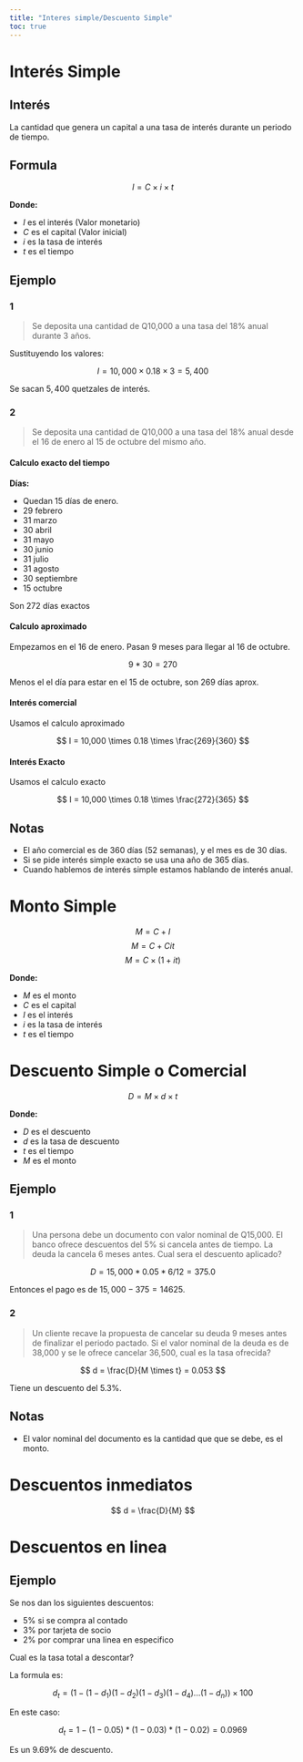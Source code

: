 ```yaml
---
title: "Interes simple/Descuento Simple"
toc: true
---
```


Interés Simple
==============

Interés
-------

La cantidad que genera un capital a una tasa de interés durante un periodo de
tiempo.

Formula
-------

$$
I = C \times i \times t
$$

**Donde:**

* $I$ es el interés (Valor monetario)
* $C$ es el capital (Valor inicial)
* $i$ es la tasa de interés
* $t$ es el tiempo

Ejemplo
-------

### 1

> Se deposita una cantidad de Q10,000 a una tasa del 18% anual durante 3 años.

Sustituyendo los valores:

$$
I = 10,000 \times 0.18 \times 3 = 5,400
$$

Se sacan $5,400$ quetzales de interés.

### 2

> Se deposita una cantidad de Q10,000 a una tasa del 18% anual desde el 16 de
> enero al 15 de octubre del mismo año.

#### Calculo exacto del tiempo

**Días:**

* Quedan 15 días de enero.
* 29 febrero
* 31 marzo
* 30 abril
* 31 mayo
* 30 junio
* 31 julio
* 31 agosto
* 30 septiembre
* 15 octubre

Son 272 días exactos

#### Calculo aproximado

Empezamos en el 16 de enero. Pasan 9 meses para llegar al 16 de octubre.

$$
9 * 30 = 270
$$

Menos el el día para estar en el 15 de octubre, son $269$ días aprox.

#### Interés comercial

Usamos el calculo aproximado

$$
I = 10,000 \times 0.18 \times \frac{269}{360}
$$

#### Interés Exacto

Usamos el calculo exacto

$$
I = 10,000 \times 0.18 \times \frac{272}{365}
$$

Notas
-----

* El año comercial es de 360 días (52 semanas), y el mes es de 30 días.
* Si se pide interés simple exacto se usa una año de 365 días.
* Cuando hablemos de interés simple estamos hablando de interés anual.

Monto Simple
============

$$
M = C + I
$$
$$
M = C + Cit
$$
$$
M = C \times (1 + it)
$$

**Donde:**

* $M$ es el monto
* $C$ es el capital
* $I$ es el interés
* $i$ es la tasa de interés
* $t$ es el tiempo

Descuento Simple o Comercial
============================

$$
D = M \times d \times t
$$

**Donde:**

* $D$ es el descuento
* $d$ es la tasa de descuento
* $t$ es el tiempo
* $M$ es el monto

Ejemplo
-------

### 1

> Una persona debe un documento con valor nominal de Q15,000. El banco ofrece
> descuentos del 5% si cancela antes de tiempo. La deuda la cancela 6 meses
> antes. Cual sera el descuento aplicado?

$$
D = 15,000 * 0.05 * 6/12 = 375.0
$$

Entonces el pago es de $15,000 - 375 = 14625$.

### 2

> Un cliente recave la propuesta de cancelar su deuda 9 meses antes de
> finalizar el periodo pactado. Si el valor nominal de la deuda es de 38,000
> y se le ofrece cancelar 36,500, cual es la tasa ofrecida?

$$
d = \frac{D}{M \times t} = 0.053
$$

Tiene un descuento del $5.3$%.

Notas
-----

* El valor nominal del documento es la cantidad que que se debe, es el monto.

Descuentos inmediatos
=====================

$$
d = \frac{D}{M}
$$

Descuentos en linea
===================

Ejemplo
-------

Se nos dan los siguientes descuentos:

* 5% si se compra al contado
* 3% por tarjeta de socio
* 2% por comprar una linea en especifico

Cual es la tasa total a descontar?

La formula es:

$$
d_t = (1 - (1 - d_1)(1 - d_2)(1 - d_3)(1 - d_4) ... (1 - d_n)) \times 100
$$

En este caso:

$$
d_t = 1 - (1 - 0.05)*(1 - 0.03)*(1 - 0.02) = 0.0969
$$

Es un $9.69$% de descuento.
